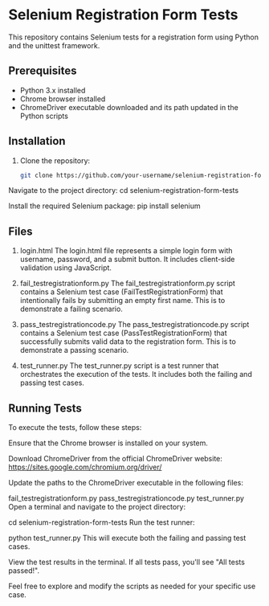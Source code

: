 # Selenium Registration Form Tests

This repository contains Selenium tests for a registration form using Python and the unittest framework.

## Prerequisites

- Python 3.x installed
- Chrome browser installed
- ChromeDriver executable downloaded and its path updated in the Python scripts

## Installation

1. Clone the repository:

   ```bash
   git clone https://github.com/your-username/selenium-registration-form-tests.git
Navigate to the project directory:
cd selenium-registration-form-tests

Install the required Selenium package:
pip install selenium

## Files
1. login.html
The login.html file represents a simple login form with username, password, and a submit button. It includes client-side validation using JavaScript.

2. fail_testregistrationform.py
The fail_testregistrationform.py script contains a Selenium test case (FailTestRegistrationForm) that intentionally fails by submitting an empty first name. This is to demonstrate a failing scenario.

3. pass_testregistrationcode.py
The pass_testregistrationcode.py script contains a Selenium test case (PassTestRegistrationForm) that successfully submits valid data to the registration form. This is to demonstrate a passing scenario.

4. test_runner.py
The test_runner.py script is a test runner that orchestrates the execution of the tests. It includes both the failing and passing test cases.

## Running Tests
To execute the tests, follow these steps:

Ensure that the Chrome browser is installed on your system.

Download ChromeDriver from the official ChromeDriver website: https://sites.google.com/chromium.org/driver/

Update the paths to the ChromeDriver executable in the following files:

fail_testregistrationform.py
pass_testregistrationcode.py
test_runner.py
Open a terminal and navigate to the project directory:


cd selenium-registration-form-tests
Run the test runner:


python test_runner.py
This will execute both the failing and passing test cases.

View the test results in the terminal. If all tests pass, you'll see "All tests passed!".

Feel free to explore and modify the scripts as needed for your specific use case.





